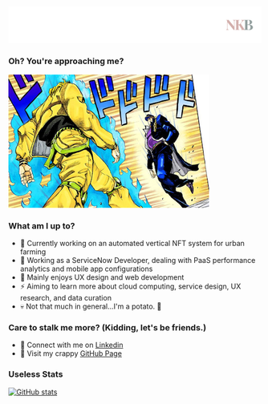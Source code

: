 
<!--
**nkxye/nkxye** is a ✨ _special_ ✨ repository because its `README.md` (this file) appears on your GitHub profile.

Here are some ideas to get you started:

- 🔭 I’m currently working on ...
- 🌱 I’m currently learning ...
- 👯 I’m looking to collaborate on ...
- 🤔 I’m looking for help with ...
- 💬 Ask me about ...
- 📫 How to reach me: ...
- 😄 Pronouns: ...
- ⚡ Fun fact: ...
-->

![me](https://github.com/nkxye/nkxye/blob/main/banner.png)

### Oh? You're approaching me?

![But it was I, Dio](https://github.com/nkxye/nkxye/blob/main/9cf.png)

### What am I up to?
- 🔭 Currently working on an automated vertical NFT system for urban farming
- 💼 Working as a ServiceNow Developer, dealing with PaaS performance analytics and mobile app configurations
- 💯 Mainly enjoys UX design and web development
- ⚡️ Aiming to learn more about cloud computing, service design, UX research, and data curation
- 💀 Not that much in general...I'm a potato. 🥔

### Care to stalk me more? (Kidding, let's be friends.)
- 🤝 Connect with me on [Linkedin](https://www.linkedin.com/in/nkxye)
- 🔗 Visit my crappy [GitHub Page](https://nkxye.github.io)

### Useless Stats
[![GitHub stats](https://github-readme-stats.vercel.app/api?username=nkxye&count_private=true&show_icons=true&theme=tokyonight)](https://github.com/anuraghazra/github-readme-stats)
